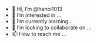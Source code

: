 - 👋 Hi, I’m @hanoi1013
- 👀 I’m interested in ...
- 🌱 I’m currently learning...
- 💞️ I’m looking to collaborate on ...
- 📫 How to reach me ...

<!---
hanoi1013/hanoi1013 is a ✨ special ✨ repository because its `README.md` (this file) appears on your GitHub profile.
You can click the Preview link to take a look at your changes.
--->
